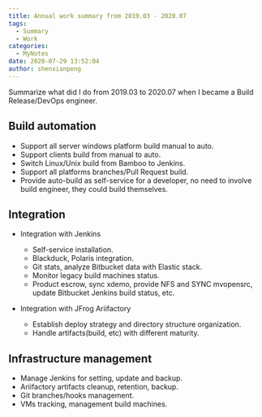 ```yaml
---
title: Annual work summary from 2019.03 - 2020.07
tags:
  - Summary
  - Work
categories:
  - MyNotes
date: 2020-07-29 13:52:04
author: shenxianpeng
---
```


Summarize what did I do from 2019.03 to 2020.07 when I became a Build Release/DevOps engineer.

## Build automation

* Support all server windows platform build manual to auto.
* Support clients build from manual to auto.
* Switch Linux/Unix build from Bamboo to Jenkins.
* Support all platforms branches/Pull Request build.
* Provide auto-build as self-service for a developer, no need to involve build engineer, they could build themselves.

## Integration

* Integration with Jenkins

  * Self-service installation.
  * Blackduck, Polaris integration.
  * Git stats, analyze Bitbucket data with Elastic stack.
  * Monitor legacy build machines status.
  * Product escrow, sync xdemo, provide NFS and SYNC mvopensrc, update Bitbucket Jenkins build status, etc.
 
* Integration with JFrog Ariifactory

  * Establish deploy strategy and directory structure organization.
  * Handle artifacts(build, etc) with different maturity.

## Infrastructure management

* Manage Jenkins for setting, update and backup.
* Ariifactory artifacts cleanup, retention, backup.
* Git branches/hooks management.
* VMs tracking, management build machines.
